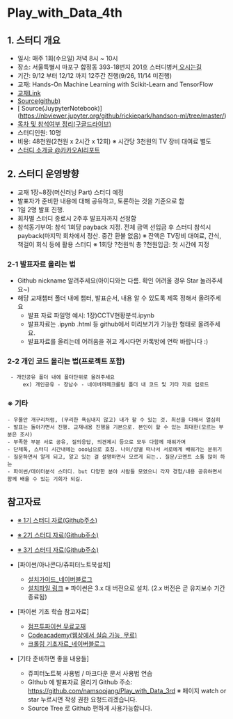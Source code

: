 # Play_with_Data_4th

## 1. 스터디 개요

 - 일시: 매주 1회(수요일) 저녁 8시 ~ 10시 
 - 장소: 서울특별시 마포구 합정동 393-18번지 201호 스터디벙커[ 오시는길](http://www.sbunkers.com/contact-us/)
 - 기간: 9/12 부터 12/12 까지 12주간 진행(9/26, 11/14 미진행)
 - 교재: Hands-On Machine Learning with Scikit-Learn and TensorFlow 
 - [ 교재Link](http://www.yes24.com/24/goods/59878826?)
 - [ Source(github)](https://github.com/rickiepark/handson-ml)
 - [ Source(JuypyterNotebook)] (https://nbviewer.jupyter.org/github/rickiepark/handson-ml/tree/master/)
 - [ 목차 및 참석여부 정리(구글드라이브)](https://docs.google.com/spreadsheets/d/122X3JdIId3DEypwHxqkM-Z8OtCCuQgLlBjuaZ0xBvkY/edit#gid=2048609009)
 - 스터디인원: 10명
 - 비용: 48천원(2천원 x 2시간 x 12회)  ※ 시간당 3천원의 TV 장비 대여료 별도
 - [ 스터디 소개글 @카카오AI리포트](https://brunch.co.kr/@kakao-it/201)
  
## 2. 스터디 운영방향

 - 교재 1장~8장(머신러닝 Part) 스터디 예정
 - 발표자가 준비한 내용에 대해 공유하고, 토론하는 것을 기준으로 함
 - 1일 2명 발표 진행. 
 - 회차별 스터디 종료시 2주후 발표자까지 선정함
 - 참석동기부여: 참석 1회당 payback 지정. 전체 금액 선입금 후 스터디 참석시 payback(마지막 회차에서 정산. 중간 환불 없음)
   ※ 잔액은 TV장비 대여료, 간식, 책걸이 회식 등에 활용 스터디
   ※ 1회당 ?천원씩 총 ?천원입금: 첫 시간에 지정
   
 ### 2-1 발표자료 올리는 법
  - Github nickname 알려주세요(아이디와는 다름. 확인 어려울 경우 Star 눌러주세요~)
  - 해당 교재챕터 폴더 내에 챕터, 발표순서, 내용 알 수 있도록 제목 정해서 올려주세요
	- 발표 자료 파일명 예시: 1장)CCTV현황분석.ipynb
    - 발표자료는 .ipynb .html 등 github에서 미리보기가 가능한 형태로 올려주세요.
    - 발표자료를 올리는데 어려움을 겪고 계시다면 카톡방에 연락 바랍니다 :)

 ### 2-2 개인 코드 올리는 법(프로젝트 포함)
     - 개인공유 폴더 내에 폴더단위로 올려주세요     
	     ex) 개인공유 - 장남수 - 네이버까페크롤링 폴더 내 코드 및 기타 자료 업로드
	
 ### ※ 기타
	- 우물안 개구리처럼, (무리한 욕심내지 않고) 내가 할 수 있는 것. 최선을 다해서 열심히 
	- 발표는 돌아가면서 진행. 교재내용 진행을 기본으로. 본인이 할 수 있는 최대한(모르는 부분은 조사)
	- 부족한 부분 서로 공유, 질의응답, 의견제시 등으로 모두 다함께 채워가며
	- 단체톡, 스터디 시간내에는 ooo님으로 호칭. 나이/성별 떠나서 서로에게 배워가는 분위기
	- 질문하면서 알게 되고, 알고 있는 걸 설명하면서 모르게 되는.. 질문/코멘트 소통 많이 하는
	- 파이썬/데이터분석 스터디. but 다양한 분야 사람들 모였으니 각자 경험/내용 공유하면서 함께 배울 수 있는 기회가 되길.

## 참고자료

 - [※ 1기 스터디 자료(Github주소)](https://github.com/namsoojang/Study_Play_with_data)
 - [※ 2기 스터디 자료(Github주소)](https://github.com/namsoojang/Play_with_Data_2nd)
 - [※ 3기 스터디 자료(Github주소)](https://github.com/namsoojang/Play_with_Data_3rd)

 - [파이썬/아나콘다/쥬피터노트북설치]
   - [설치가이드_네이버블로그](http://kiddwannabe.blog.me/221154599192)
   - [설치파일 링크](https://www.anaconda.com/download/)
      ※ 파이썬은 3.x 대 버전으로 설치. (2.x 버전은 곧 유지보수 기간 종료됨)

 - [파이썬 기초 학습 참고자료]
   - [점프투파이썬 무료교재](https://wikidocs.net/book/1)
   - [Codeacademy(웹상에서 실습 가능, 무료)](https://www.codecademy.com/ko/tracks/python-ko)
   - [크롤링 기초자료_네이버블로그](http://blog.naver.com/kiddwannabe)

 - [기타 준비하면 좋을 내용들]
   - 쥬피터노트북 사용법 / 마크다운 문서 사용법 연습
   - GIthub 에 발표자료 올리기
       Github 주소: https://github.com/namsoojang/Play_with_Data_3rd
      ※ 페이지 watch or star 누르시면 작성 권한 요청드리겠습니다. 
   - Source Tree 로 Github 편하게 사용가능합니다. 

